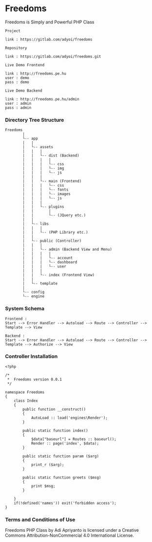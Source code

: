 # Freedoms
Freedoms is Simply and Powerful PHP Class

```
Project

link : https://gitlab.com/adyoi/freedoms

Repository

link : https://gitlab.com/adyoi/freedoms.git

Live Demo Frontend

link : http://freedoms.pe.hu
user : demo
pass : demo

Live Demo Backend

link : http://freedoms.pe.hu/admin
user : admin
pass : admin
```

### Directory Tree Structure

```
Freedoms
		|
		└-- app
		|	|
		|	└-- assets
		|	|	|
		|	|	└-- dist (Backend)
		|	|	|	|
		|	|	|	└-- css
		|	|	|	└-- img
		|	|	|	└-- js
		|	|	|	
		|	|	└-- main (Frontend)
		|	|	|	└-- css
		|	|	|	└-- fonts
		|	|	|	└-- images
		|	|	|	└-- js
		|	|	|
		|	|	└-- plugins
		|	|		|
		|	|		└-- (JQuery etc.)
		|	|
		|	└-- libs
		|	|	|
		|	|	└-- (PHP Library etc.)
		|	|
		|	└-- public (Controller)
		|	|	|
		|	|	└-- admin (Backend View and Menu)
		|	|	|	|
		|	|	|	└-- account
		|	|	|	└-- dashboard
		|	|	|	└-- user
		|	|	|
		|	|	└-- index (Frontend View)
		|	|	
		|	└-- template
		|
		└-- config
		└-- engine
```

### System Schema
```
Frontend :
Start --> Error Handler --> Autoload --> Route --> Controller --> Template --> View 

Backend :
Start --> Error Handler --> Autoload --> Route --> Controller --> Template --> Authorize --> View

```


### Controller Installation
```
<?php

/* 
 *	Freedoms version 0.0.1
 */
 
namespace Freedoms
{
	class Index
	{
		public function __construct()
		{	
			AutoLoad :: load('engines\Render');
		}
		
		public static function index()
		{
			$data["baseurl"] = Routes :: baseurl();
			Render :: page('index', $data);
		}
	
		public static function param ($arg)
		{	
			print_r ($arg);
		}
		
		public static function greets ($msg)
		{
			print $msg;
		}
		
	}
	if(!defined('names')) exit('forbidden access');
}
```

### Terms and Conditions of Use

Freedoms PHP Class by Adi Apriyanto is licensed under a Creative Commons Attribution-NonCommercial 4.0 International License.

